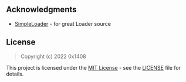 ## Acknowledgments

*   [SimpleLoader](https://github.com/WilsonPublic/SimpleLoader) - for great Loader source

## License

> Copyright (c) 2022 0x1408

This project is licensed under the [MIT License](https://opensource.org/licenses/mit-license.php) - see the [LICENSE](https://github.com/0x1408/Gamesense-Loader/blob/main/LICENSE) file for details.
